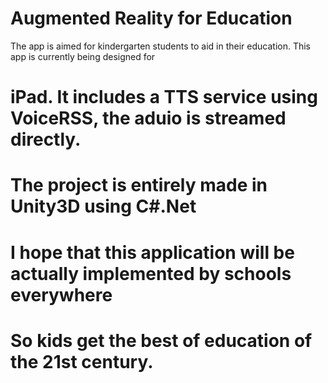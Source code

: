 # Augmented Reality for Education
 The app is aimed for kindergarten students to aid in their education. This app is currently being designed for 
# iPad. It includes a TTS service using VoiceRSS, the aduio is streamed directly.
# The project is entirely made in Unity3D using C#.Net
# 
#
# I hope that this application will be actually implemented by schools everywhere
# So kids get the best of education of the 21st century.
